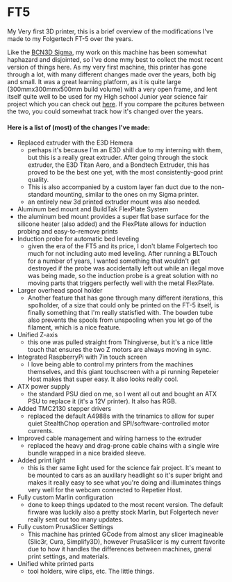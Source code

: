 # FT5
My Very first 3D printer, this is a brief overview of the modifications I've made to my Folgertech FT-5 over the years.

Like the [BCN3D Sigma](https://github.com/willtmakinen78/BCN3DSigma), my work on this machine has been somewhat haphazard and disjointed, so I've done mmy best to collect the most recent version of things here. As my very first machine, this printer has gone through a lot, with many different changes made over the years, both big and small. It was a great learning platform, as it is quite large (300mmx300mmx500mm build volume) with a very open frame, and lent itself quite well to be used for my HIgh school Junior year science fair project which you can check out [here](https://github.com/willtmakinen78/sciencefair2017). If you compare the pcitures between the two, you could somewhat track how it's changed over the years.

#### Here is a list of (most) of the changes I've made:
- Replaced extruder with the E3D Hemera
  - perhaps it's because I'm an E3D shill due to my interning with them, but this is a really great extruder. After going through the stock extruder, the E3D Titan Aero, and a Bondtech Extruder, this has proved to be the best one yet, with the most consistently-good print quality.
  - This is also accompanied by a custom layer fan duct due to the non-standard mounting, similar to the ones on my Sigma printer.
  - an entirely new 3d printed extruder mount was also needed.
 - Aluminum bed mount and BuildTak FlexPlate System
  - the aluminum bed mount provides a super flat base surface for the silicone heater (also added) and the FlexPlate allows for induction probing and easy-to-remove prints
- Induction probe for automatic bed leveling
  - given the era of the FT5 and its price, I don't blame Folgertech too much for not including auto med leveling. After running a BLTouch for a number of years, I wanted something that wouldn't get destroyed if the probe was accidentally left out while an illegal move was being made, so the induction probe is a great solution with no moving parts that triggers perfectly well with the metal FlexPlate.
- Larger overhead spool holder
  - Another feature that has gone through many different iterations, this spolholder, of a size that could only be printed on the FT-5 itself, is finally something that I'm really statisfied with. The bowden tube also prevents the spools from unspooling when you let go of the filament, which is a nice feature.
- Unified Z-axis
  - this one was pulled straight from Thingiverse, but it's a nice little touch that ensures the two Z motors are always moving in sync.
- Integrated RaspberryPi with 7in touch screen
  - I love being able to control my printers from the machines themselves, and this giant touchscreen with a pi running Repeteier Host makes that super easy. It also looks really cool.
- ATX power supply
  - the standard PSU died on me, so I went all out and bought an ATX PSU to replace it (it's a 12V printer). It also has RGB.
- Added TMC2130 stepper drivers
  - replaced the default A4988s with the trinamics to allow for super quiet StealthChop operation and SPI/software-controlled motor currents.
- Improved cable management and wiring harness to the extruder
  - replaced the heavy and drag-prone cable chains with a single wire bundle wrapped in a nice braided sleeve.
- Added print light
  - this is ther same light used for the science fair project. It's meant to be mounted to cars as an auxillary headlight so it's super bright and makes it really easy to see what you're doing and illuminates things very well for the webcam connected to Repetier Host.
- Fully custom Marlin configuration
  - done to keep things updated to the most recent version. The default firware was luckily also a pretty stock Marlin, but Folgertech never really sent out too many updates.
- Fully custom PrusaSlicer Settings
  - This machine has printed GCode from almost any slicer imagineable (Slic3r, Cura, Simplify3D), however PrusaSlicer is my current favorite due to how it handles the differences between machines, gneral print settings, and materials.
- Unified white printed parts
  - tool holders, wire clips, etc. The little things.
